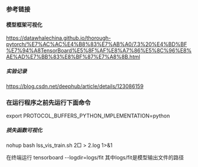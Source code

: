 ### 参考链接

#### 模型框架可视化
https://datawhalechina.github.io/thorough-pytorch/%E7%AC%AC%E4%B8%83%E7%AB%A0/7.3%20%E4%BD%BF%E7%94%A8TensorBoard%E5%8F%AF%E8%A7%86%E5%8C%96%E8%AE%AD%E7%BB%83%E8%BF%87%E7%A8%8B.html

##### 实验记录
https://blog.csdn.net/deephub/article/details/123086159

### 在运行程序之前先运行下面命令
export PROTOCOL_BUFFERS_PYTHON_IMPLEMENTATION=python




##### 损失函数可视化

nohup bash lss_vis_train.sh 2□ > 2.log 1>&1

在终端运行
tensorboard --logdir=logs/fit
其中logs/fit是模型输出文件的路径
